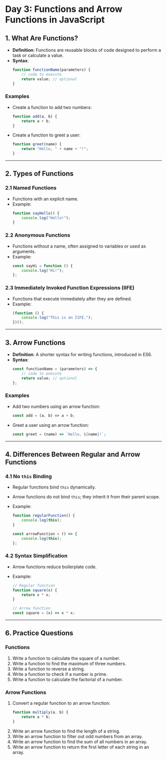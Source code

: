 # **Day 3: Functions and Arrow Functions in JavaScript**

## **1. What Are Functions?**

-   **Definition**: Functions are reusable blocks of code designed to perform a task or calculate a value.
-   **Syntax**:
    ```javascript
    function functionName(parameters) {
        // code to execute
        return value; // optional
    }
    ```

### **Examples**

-   Create a function to add two numbers:
    ```javascript
    function add(a, b) {
        return a + b;
    }
    ```
-   Create a function to greet a user:
    ```javascript
    function greet(name) {
        return "Hello, " + name + "!";
    }
    ```

---

## **2. Types of Functions**

### 2.1 Named Functions

-   Functions with an explicit name.
-   Example:
    ```javascript
    function sayHello() {
        console.log("Hello!");
    }
    ```

### 2.2 Anonymous Functions

-   Functions without a name, often assigned to variables or used as arguments.
-   Example:
    ```javascript
    const sayHi = function () {
        console.log("Hi!");
    };
    ```

### 2.3 Immediately Invoked Function Expressions (IIFE)

-   Functions that execute immediately after they are defined.
-   Example:
    ```javascript
    (function () {
        console.log("This is an IIFE.");
    })();
    ```

---

## **3. Arrow Functions**

-   **Definition**: A shorter syntax for writing functions, introduced in ES6.
-   **Syntax**:
    ```javascript
    const functionName = (parameters) => {
        // code to execute
        return value; // optional
    };
    ```

### **Examples**

-   Add two numbers using an arrow function:
    ```javascript
    const add = (a, b) => a + b;
    ```
-   Greet a user using an arrow function:
    ```javascript
    const greet = (name) => `Hello, ${name}!`;
    ```

---

## **4. Differences Between Regular and Arrow Functions**

### 4.1 No `this` Binding

-   Regular functions bind `this` dynamically.
-   Arrow functions do not bind `this`; they inherit it from their parent scope.
-   Example:

    ```javascript
    function regularFunction() {
        console.log(this);
    }

    const arrowFunction = () => {
        console.log(this);
    };
    ```

### 4.2 Syntax Simplification

-   Arrow functions reduce boilerplate code.
-   Example:

    ```javascript
    // Regular function
    function square(x) {
        return x * x;
    }

    // Arrow function
    const square = (x) => x * x;
    ```

---

## **6. Practice Questions**

### Functions

1. Write a function to calculate the square of a number.
2. Write a function to find the maximum of three numbers.
3. Write a function to reverse a string.
4. Write a function to check if a number is prime.
5. Write a function to calculate the factorial of a number.

### Arrow Functions

1. Convert a regular function to an arrow function:
    ```javascript
    function multiply(a, b) {
        return a * b;
    }
    ```
2. Write an arrow function to find the length of a string.
3. Write an arrow function to filter out odd numbers from an array.
4. Write an arrow function to find the sum of all numbers in an array.
5. Write an arrow function to return the first letter of each string in an array.

